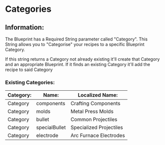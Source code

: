 # Categories

## Information:
The Blueprint has a Required String parameter called "Category".
This String allows you to "Categorise" your recipes to a specific Blueprint Category.

If this string returns a Category not already existing it'll create that Category and an appropriate Blueprint.
If it finds an existing Category it'll add the recipe to said Category

### Existing Categories:

|Category:   |Name:         |Localized Name:            |
|------------|--------------|---------------------------|
|Category    |components    |Crafting Components 		|
|Category    |molds			|Metal Press Molds 			|
|Category    |bullet 		|Common Projectiles			|
|Category    |specialBullet |Specialized Projectiles	|
|Category    |electrode		|Arc Furnace Electrodes		|